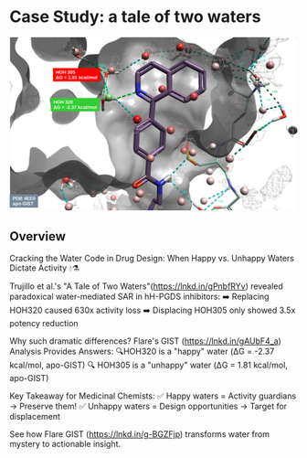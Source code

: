 # Case Study: a tale of two waters
<img src="https://github.com/gkxiao/waters/blob/main/a-tale-of-two-waters/PDB-4EE0-Apo-GIST-results-rev1.png">

## Overview
​Cracking the Water Code in Drug Design: When Happy vs. Unhappy Waters Dictate Activity 💧⚗️​

Trujillo et al.'s "A Tale of Two Waters"(https://lnkd.in/gPnbfRYv)  revealed paradoxical water-mediated SAR in hH-PGDS inhibitors:
➡️ Replacing HOH320 caused 630x activity loss
➡️ Displacing HOH305 only showed 3.5x potency reduction

Why such dramatic differences? Flare's GIST (https://lnkd.in/gAUbF4_a) Analysis Provides Answers:
🔍HOH320 is a "happy" water (ΔG = -2.37 kcal/mol, apo-GIST)
🔍 HOH305 is a "unhappy" water (ΔG = 1.81 kcal/mol, apo-GIST)

Key Takeaway for Medicinal Chemists:​​
✅ ​​Happy waters​​ = Activity guardians → Preserve them!
✅ ​​Unhappy waters​​ = Design opportunities → Target for displacement

See how ​Flare GIST (https://lnkd.in/g-BGZFjp) transforms water from mystery to actionable insight.
